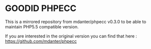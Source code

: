 GOODID PHPECC
===============

This is a mirrored repository from mdanter/phpecc v0.3.0 to be able to maintain PHP5.5 compatible version.

If you are interested in the original version you can find that here : https://github.com/mdanter/phpecc
